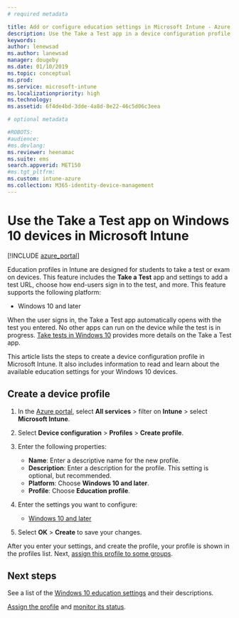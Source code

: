 ```yaml
---
# required metadata

title: Add or configure education settings in Microsoft Intune - Azure | Microsoft Docs
description: Use the Take a Test app in a device configuration profile on Windows 10 and later devices in Microsoft Intune. Create a configuration profile using the Education settiings, and enter a test app URL, choose how users sign-in, monitor the screen during the test, and allow or prevent text suggestions during the test.
keywords:
author: lenewsad
ms.author: lanewsad
manager: dougeby
ms.date: 01/10/2019
ms.topic: conceptual
ms.prod:
ms.service: microsoft-intune
ms.localizationpriority: high
ms.technology:
ms.assetid: 6f4de4bd-3dde-4a8d-8e22-46c5d06c3eea

# optional metadata

#ROBOTS:
#audience:
#ms.devlang:
ms.reviewer: heenamac
ms.suite: ems
search.appverid: MET150
#ms.tgt_pltfrm:
ms.custom: intune-azure
ms.collection: M365-identity-device-management
---
```


# Use the Take a Test app on Windows 10 devices in Microsoft Intune

[!INCLUDE [azure_portal](./includes/azure_portal.md)]

Education profiles in Intune are designed for students to take a test or exam on devices. This feature includes the **Take a Test** app and settings to add a test URL, choose how end-users sign in to the test, and more. This feature supports the following platform:

- Windows 10 and later

When the user signs in, the Take a Test app automatically opens with the test you entered. No other apps can run on the device while the test is in progress. [Take tests in Windows 10](https://docs.microsoft.com/education/windows/take-tests-in-windows-10) provides more details on the Take a Test app.

This article lists the steps to create a device configuration profile  in Microsoft Intune. It also includes information to read and learn about the available education settings for your Windows 10 devices.

## Create a device profile

1. In the [Azure portal](https://portal.azure.com), select **All services** > filter on **Intune** > select **Microsoft Intune**.
2. Select **Device configuration** > **Profiles** > **Create profile**.
3. Enter the following properties:

    - **Name**: Enter a descriptive name for the new profile.
    - **Description**: Enter a description for the profile. This setting is optional, but recommended.
    - **Platform**: Choose **Windows 10 and later**.
    - **Profile**: Choose **Education profile**.

4. Enter the settings you want to configure:

    - [Windows 10 and later](education-settings-windows.md)

5. Select **OK** > **Create** to save your changes.

After you enter your settings, and create the profile, your profile is shown in the profiles list. Next, [assign this profile to some groups](device-profile-assign.md).

## Next steps

See a list of the [Windows 10 education settings](education-settings-windows.md) and their descriptions.

[Assign the profile](device-profile-assign.md) and [monitor its status](device-profile-monitor.md).
